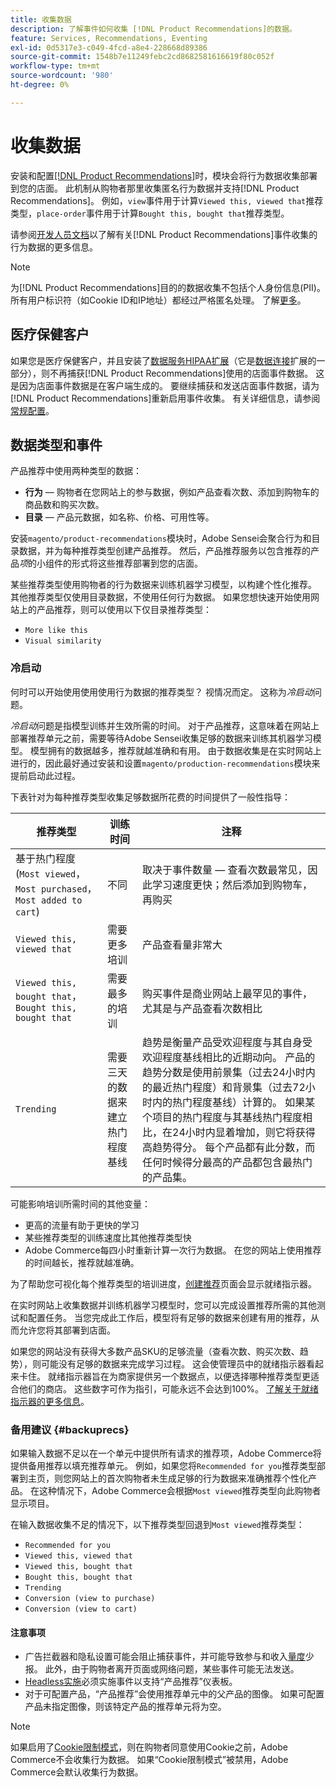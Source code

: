 ```yaml
---
title: 收集数据
description: 了解事件如何收集 [!DNL Product Recommendations]的数据。
feature: Services, Recommendations, Eventing
exl-id: 0d5317e3-c049-4fcd-a8e4-228668d89386
source-git-commit: 1548b7e11249febc2cd8682581616619f80c052f
workflow-type: tm+mt
source-wordcount: '980'
ht-degree: 0%

---
```


# 收集数据

安装和配置[[!DNL Product Recommendations]](install-configure.md)时，模块会将行为数据收集部署到您的店面。 此机制从购物者那里收集匿名行为数据并支持[!DNL Product Recommendations]。 例如，`view`事件用于计算`Viewed this, viewed that`推荐类型，`place-order`事件用于计算`Bought this, bought that`推荐类型。

请参阅[开发人员文档](https://developer.adobe.com/commerce/services/shared-services/storefront-events/#product-recommendations)以了解有关[!DNL Product Recommendations]事件收集的行为数据的更多信息。

>[!NOTE]
>
>为[!DNL Product Recommendations]目的的数据收集不包括个人身份信息(PII)。 所有用户标识符（如Cookie ID和IP地址）都经过严格匿名处理。 了解[更多](https://www.adobe.com/privacy/experience-cloud.html)。

## 医疗保健客户

如果您是医疗保健客户，并且安装了[数据服务HIPAA扩展](../data-connection/hipaa-readiness.md#installation)（它是[数据连接](../data-connection/overview.md)扩展的一部分），则不再捕获[!DNL Product Recommendations]使用的店面事件数据。 这是因为店面事件数据是在客户端生成的。 要继续捕获和发送店面事件数据，请为[!DNL Product Recommendations]重新启用事件收集。 有关详细信息，请参阅[常规配置](https://experienceleague.adobe.com/en/docs/commerce-admin/config/general/general.html#data-services)。

## 数据类型和事件

产品推荐中使用两种类型的数据：

- **行为** — 购物者在您网站上的参与数据，例如产品查看次数、添加到购物车的商品数和购买次数。
- **目录** — 产品元数据，如名称、价格、可用性等。

安装`magento/product-recommendations`模块时，Adobe Sensei会聚合行为和目录数据，并为每种推荐类型创建产品推荐。 然后，产品推荐服务以包含推荐的产品&#x200B;_项_&#x200B;的小组件的形式将这些推荐部署到您的店面。

某些推荐类型使用购物者的行为数据来训练机器学习模型，以构建个性化推荐。 其他推荐类型仅使用目录数据，不使用任何行为数据。 如果您想快速开始使用网站上的产品推荐，则可以使用以下仅目录推荐类型：

- `More like this`
- `Visual similarity`

### 冷启动

何时可以开始使用使用使用行为数据的推荐类型？ 视情况而定。 这称为&#x200B;_冷启动_&#x200B;问题。

_冷启动_&#x200B;问题是指模型训练并生效所需的时间。 对于产品推荐，这意味着在网站上部署推荐单元之前，需要等待Adobe Sensei收集足够的数据来训练其机器学习模型。 模型拥有的数据越多，推荐就越准确和有用。 由于数据收集是在实时网站上进行的，因此最好通过安装和设置`magento/production-recommendations`模块来提前启动此过程。

下表针对为每种推荐类型收集足够数据所花费的时间提供了一般性指导：

| 推荐类型 | 训练时间 | 注释 |
|---|---|---|
| 基于热门程度(`Most viewed`， `Most purchased`， `Most added to cart`) | 不同 | 取决于事件数量 — 查看次数最常见，因此学习速度更快；然后添加到购物车，再购买 |
| `Viewed this, viewed that` | 需要更多培训 | 产品查看量非常大 |
| `Viewed this, bought that`，`Bought this, bought that` | 需要最多的培训 | 购买事件是商业网站上最罕见的事件，尤其是与产品查看次数相比 |
| `Trending` | 需要三天的数据来建立热门程度基线 | 趋势是衡量产品受欢迎程度与其自身受欢迎程度基线相比的近期动向。 产品的趋势分数是使用前景集（过去24小时内的最近热门程度）和背景集（过去72小时内的热门程度基线）计算的。 如果某个项目的热门程度与其基线热门程度相比，在24小时内显着增加，则它将获得高趋势得分。 每个产品都有此分数，而任何时候得分最高的产品都包含最热门的产品集。 |

可能影响培训所需时间的其他变量：

- 更高的流量有助于更快的学习
- 某些推荐类型的训练速度比其他推荐类型快
- Adobe Commerce每四小时重新计算一次行为数据。 在您的网站上使用推荐的时间越长，推荐就越准确。

为了帮助您可视化每个推荐类型的培训进度，[创建推荐](create.md#readiness-indicators)页面会显示就绪指示器。

在实时网站上收集数据并训练机器学习模型时，您可以完成设置推荐所需的其他测试和配置任务。 当您完成此工作后，模型将有足够的数据来创建有用的推荐，从而允许您将其部署到店面。

如果您的网站没有获得大多数产品SKU的足够流量（查看次数、购买次数、趋势），则可能没有足够的数据来完成学习过程。 这会使管理员中的就绪指示器看起来卡住。 就绪指示器旨在为商家提供另一个数据点，以便选择哪种推荐类型更适合他们的商店。 这些数字可作为指引，可能永远不会达到100%。 [了解关于就绪指示器的更多信息](create.md#readiness-indicators)。

### 备用建议 {#backuprecs}

如果输入数据不足以在一个单元中提供所有请求的推荐项，Adobe Commerce将提供备用推荐以填充推荐单元。 例如，如果您将`Recommended for you`推荐类型部署到主页，则您网站上的首次购物者未生成足够的行为数据来准确推荐个性化产品。 在这种情况下，Adobe Commerce会根据`Most viewed`推荐类型向此购物者显示项目。

在输入数据收集不足的情况下，以下推荐类型回退到`Most viewed`推荐类型：

- `Recommended for you`
- `Viewed this, viewed that`
- `Viewed this, bought that`
- `Bought this, bought that`
- `Trending`
- `Conversion (view to purchase)`
- `Conversion (view to cart)`

#### 注意事项

- 广告拦截器和隐私设置可能会阻止捕获事件，并可能导致参与和收入[量度](workspace.md#column-descriptions)少报。 此外，由于购物者离开页面或网络问题，某些事件可能无法发送。
- [Headless实施](headless.md)必须实施事件以支持“产品推荐”仪表板。
- 对于可配置产品，“产品推荐”会使用推荐单元中的父产品的图像。 如果可配置产品未指定图像，则该特定产品的推荐单元将为空。

>[!NOTE]
>
>如果启用了[Cookie限制模式](https://experienceleague.adobe.com/docs/commerce-admin/start/compliance/privacy/compliance-cookie-law.html)，则在购物者同意使用Cookie之前，Adobe Commerce不会收集行为数据。 如果“Cookie限制模式”被禁用，Adobe Commerce会默认收集行为数据。
